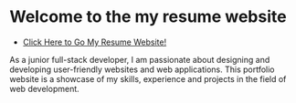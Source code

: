 # Welcome to the my resume website
- [Click Here to Go My Resume Website!](https://cyn-resume-website.vercel.app/)


As a junior full-stack developer, I am passionate about designing and developing user-friendly websites and web applications. This portfolio website is a showcase of my skills, experience and projects in the field of web development.
